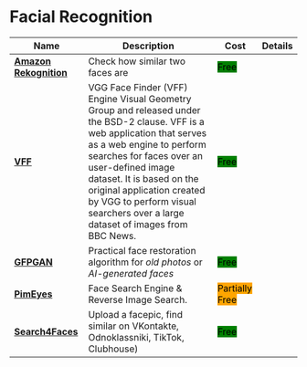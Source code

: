 # Facial Recognition

| Name | Description | Cost | Details |
| --- | --- | --- | --- |
| [**Amazon Rekognition**](https://aws.amazon.com/rekognition/) | Check how similar two faces are | <mark style="background-color:green;">Free</mark> |  |
| [**VFF**](https://www.robots.ox.ac.uk/~vgg/software/vff/) | VGG Face Finder (VFF) Engine  Visual Geometry Group and released under the BSD-2 clause. VFF is a web application that serves as a web engine to perform searches for faces over an user-defined image dataset. It is based on the original application created by VGG to perform visual searchers over a large dataset of images from BBC News. | <mark style="background-color:green;">Free</mark> |  |
| [**GFPGAN**](https://replicate.com/tencentarc/gfpgan) | Practical face restoration algorithm for *old photos* or *AI-generated faces* | <mark style="background-color:green;">Free</mark> |  |
| [**PimEyes**](https://pimeyes.com/en) | Face Search Engine & Reverse Image Search. | <mark style="background-color:orange;">Partially Free</mark> |  |
| [**Search4Faces**](https://search4faces.com) | Upload a facepic, find similar on VKontakte, Odnoklassniki, TikTok, Clubhouse) | <mark style="background-color:green;">Free</mark> |  |